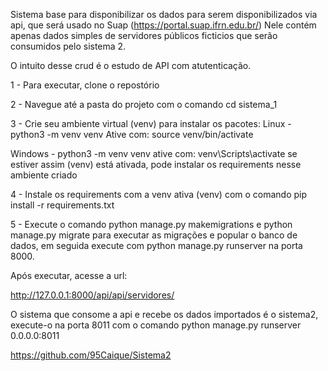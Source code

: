 Sistema base para disponibilizar os dados para serem disponibilizados via api, que será usado no Suap (https://portal.suap.ifrn.edu.br/)
Nele contém apenas dados simples de servidores públicos ficticios que serão
consumidos pelo sistema 2. 

O intuito desse crud é o estudo de API com atutenticação.

1 - Para executar, clone o repostório

2 - Navegue até a pasta do projeto com o comando cd sistema_1

3 - Crie seu ambiente virtual (venv) para instalar os pacotes: Linux - python3 -m venv venv Ative com: source venv/bin/activate

Windows - python3 -m venv venv ative com: venv\Scripts\activate se estiver assim (venv) está ativada, pode instalar os 
requirements nesse ambiente criado

4 - Instale os requirements com a venv ativa (venv) com o comando pip install -r requirements.txt

5 - Execute o comando python manage.py makemigrations e python manage.py migrate para executar as migrações e popular 
o banco de dados, em seguida execute com python manage.py runserver na porta 8000.

Após executar, acesse a url:

http://127.0.0.1:8000/api/api/servidores/


O sistema que consome a api e recebe os dados importados é o sistema2, execute-o na porta 8011 com 
o comando python manage.py runserver 0.0.0.0:8011

https://github.com/95Caique/Sistema2
